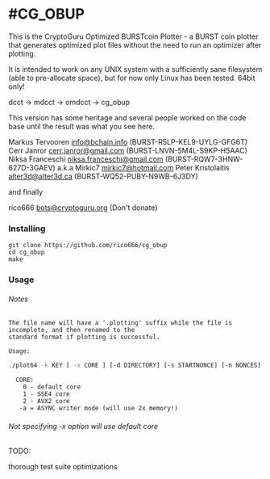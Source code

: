 #CG_OBUP
=============

This is the CryptoGuru Optimized BURSTcoin Plotter -
a BURST coin plotter that generates optimized plot files
without the need to run an optimizer after plotting.

It is intended to work on any UNIX system with a sufficiently sane
filesystem (able to pre-allocate space), but for now only Linux
has been tested. 64bit only!

dcct -> mdcct -> omdcct -> cg_obup

This version has some heritage and several people worked on
the code base until the result was what you see here.

Markus Tervooren <info@bchain.info>           (BURST-R5LP-KEL9-UYLG-GFG6T)
Cerr Janror <cerr.janror@gmail.com>           (BURST-LNVN-5M4L-S9KP-H5AAC)
Niksa Franceschi <niksa.franceschi@gmail.com> (BURST-RQW7-3HNW-627D-3GAEV)
a.k.a Mirkic7 <mirkic7@hotmail.com>
Peter Kristolaitis <alter3d@alter3d.ca>       (BURST-WQ52-PUBY-N9WB-6J3DY)

and finally

rico666 <bots@cryptoguru.org>                 (Don't donate)


### Installing
    git clone https://github.com/rico666/cg_obup
    cd cg_obup
    make

### Usage
###### Notes
    The file name will have a '.plotting' suffix while the file is incomplete, and then renamed to the
    standard format if plotting is successful.

    Usage:
```bash
./plot64 -k KEY [ -x CORE ] [-d DIRECTORY] [-s STARTNONCE] [-n NONCES] [-m STAGGERSIZE] [-t THREADS] [-a]
```
      CORE:
        0 - default core
        1 - SSE4 core
        2 - AVX2 core
       -a = ASYNC writer mode (will use 2x memory!)
 
###### Not specifying -x option will use default core


TODO:

thorough test suite
optimizations
